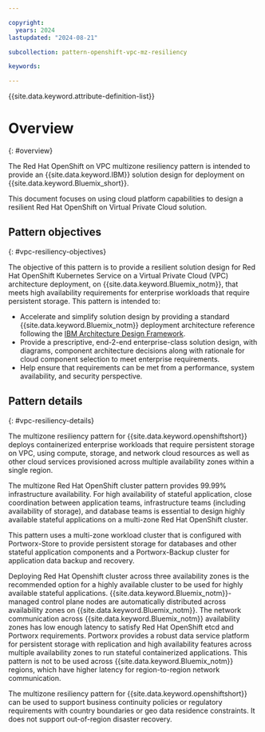 ```yaml
---

copyright:
  years: 2024
lastupdated: "2024-08-21"

subcollection: pattern-openshift-vpc-mz-resiliency

keywords:

---
```


{{site.data.keyword.attribute-definition-list}}

# Overview
{: #overview}

The Red Hat OpenShift on VPC multizone resiliency pattern is intended to provide an {{site.data.keyword.IBM}} solution design for deployment on {{site.data.keyword.Bluemix_short}}.

This document focuses on using cloud platform capabilities to design a resilient Red Hat OpenShift on Virtual Private Cloud solution.

## Pattern objectives
{: #vpc-resiliency-objectives}

The objective of this pattern is to provide a resilient solution design for Red Hat OpenShift Kubernetes Service on a Virtual Private Cloud (VPC) architecture deployment, on {{site.data.keyword.Bluemix_notm}}, that meets high availability requirements for enterprise workloads that require persistent storage. This pattern is intended to:

- Accelerate and simplify solution design by providing a standard {{site.data.keyword.Bluemix_notm}} deployment architecture reference following the [IBM Architecture Design Framework](/docs/architecture-framework).
- Provide a prescriptive, end-2-end enterprise-class solution design, with diagrams, component architecture decisions along with rationale for cloud component selection to meet enterprise requirements.
- Help ensure that requirements can be met from a performance, system availability, and security perspective.

##  Pattern details
{: #vpc-resiliency-details}

The multizone resiliency pattern for {{site.data.keyword.openshiftshort}} deploys containerized enterprise workloads that require persistent storage on VPC, using compute, storage, and network cloud resources as well as other cloud services provisioned across multiple availability zones within a single region.

The multizone Red Hat OpenShift cluster pattern provides 99.99% infrastructure availability. For high availability of stateful application, close coordination between application teams, infrastructure teams (including availability of storage), and database teams is essential to design highly available stateful applications on a multi-zone Red Hat OpenShift cluster.

This pattern uses a multi-zone workload cluster that is configured with Portworx-Store to provide persistent storage for databases and other stateful application components and a Portworx-Backup cluster for application data backup and recovery.

Deploying Red Hat Openshift cluster across three availability zones is the recommended option for a highly available cluster to be used for highly available stateful applications. {{site.data.keyword.Bluemix_notm}}-managed control plane nodes are automatically distributed across availability zones on {{site.data.keyword.Bluemix_notm}}. The network communication across {{site.data.keyword.Bluemix_notm}} availability zones has low enough latency to satisfy Red Hat OpenShift etcd and Portworx requirements. Portworx provides a robust data service platform for persistent storage with replication and high availability features across multiple availability zones to run stateful containerized applications. This pattern is not to be used across {{site.data.keyword.Bluemix_notm}} regions, which have higher latency for region-to-region network communication.

The multizone resiliency pattern for {{site.data.keyword.openshiftshort}} can be used to support business continuity policies or regulatory requirements with country boundaries or geo data residence constraints. It does not support out-of-region disaster recovery. 
